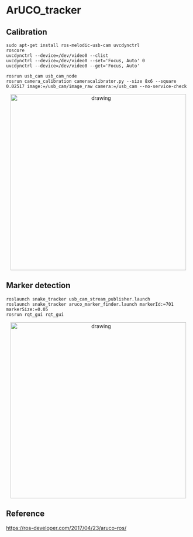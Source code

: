 # ArUCO_tracker

## Calibration
```console
sudo apt-get install ros-melodic-usb-cam uvcdynctrl
roscore
uvcdynctrl --device=/dev/video0 --clist
uvcdynctrl --device=/dev/video0 --set='Focus, Auto' 0
uvcdynctrl --device=/dev/video0 --get='Focus, Auto'

rosrun usb_cam usb_cam_node
rosrun camera_calibration cameracalibrator.py --size 8x6 --square 0.02517 image:=/usb_cam/image_raw camera:=/usb_cam --no-service-check
```
<center><img src="https://github.com/SeunghyunLim/snake_tracker/blob/master/img/calibration.gif" alt="drawing" width="480"/></center>

## Marker detection
``` console
roslaunch snake_tracker usb_cam_stream_publisher.launch
roslaunch snake_tracker aruco_marker_finder.launch markerId:=701 markerSize:=0.05
rosrun rqt_gui rqt_gui
```
<center><img src="https://github.com/SeunghyunLim/snake_tracker/blob/master/img/aruco.gif" alt="drawing" width="480"/></center>

## Reference
https://ros-developer.com/2017/04/23/aruco-ros/
